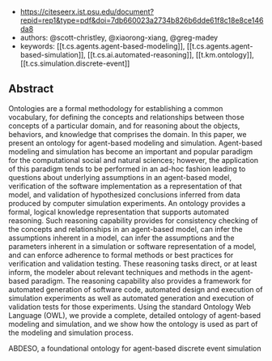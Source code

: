 
- https://citeseerx.ist.psu.edu/document?repid=rep1&type=pdf&doi=7db660023a2734b826b6dde61f8c18e8ce146da8
- authors: @scott-christley, @xiaorong-xiang, @greg-madey
- keywords: [[t.cs.agents.agent-based-modeling]], [[t.cs.agents.agent-based-simulation]], [[t.cs.ai.automated-reasoning]], [[t.km.ontology]], [[t.cs.simulation.discrete-event]]

## Abstract

Ontologies are a formal methodology for establishing a common vocabulary, for defining the concepts and relationships between those concepts of a particular domain, and for reasoning about the objects, behaviors, and knowledge that comprises the domain. In this paper, we present an ontology for agent-based modeling and simulation. Agent-based modeling and simulation has become an important and popular paradigm for the computational social and natural sciences; however, the application of this paradigm tends to be performed in an ad-hoc fashion leading to questions about underlying assumptions in an agent-based model, verification of the software implementation as a representation of that model, and validation of hypothesized conclusions inferred from data produced by computer simulation experiments. An ontology provides a formal, logical knowledge representation that supports automated reasoning. Such reasoning capability provides for consistency checking of the concepts and relationships in an agent-based model, can infer the assumptions inherent in a model, can infer the assumptions and the parameters inherent in a simulation or software representation of a model, and can enforce adherence to formal methods or best practices for verification and validation testing. These reasoning tasks direct, or at least inform, the modeler about relevant techniques and methods in the agent-based paradigm. The reasoning capability also provides a framework for automated generation of software code, automated design and execution of simulation experiments as well as automated generation and execution of validation tests for those experiments. Using the standard Ontology Web Language (OWL), we provide a complete, detailed ontology of agent-based modeling and simulation, and we show how the ontology is used as part of the modeling and simulation process.



ABDESO, a foundational ontology for agent-based discrete event simulation